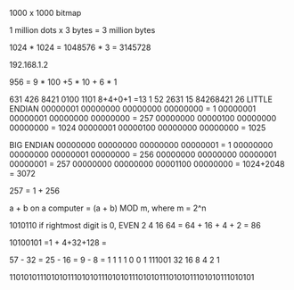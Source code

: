 1000 x 1000 bitmap

1 million dots x 3 bytes = 3 million bytes

1024 * 1024 = 1048576 * 3 = 3145728


192.168.1.2

956 = 9 * 100 +5 * 10 + 6 * 1

 631
 426 8421
0100 1101
     8+4+0+1 =13
1              52
2631           15
84268421       26
LITTLE ENDIAN
00000001 00000000 00000000 00000000 = 1
00000001 00000001 00000000 00000000 = 257
00000000 00000100 00000000 00000000 = 1024
00000001 00000100 00000000 00000000 = 1025

 BIG ENDIAN
00000000 00000000 00000000 00000001 = 1
00000000 00000000 00000001 00000000 = 256
00000000 00000000 00000001 00000001 = 257
00000000 00000000 00001100 00000000 = 1024+2048 = 3072

257 = 1 + 256

a + b on a computer = (a + b) MOD m, where m = 2^n


1010110 if rightmost digit is 0, EVEN
     2
    4
  16
64     = 64 + 16 + 4 + 2 = 86


10100101 =1 + 4+32+128 =

57 - 32 = 25 - 16 = 9 - 8 = 1
     1    1         1          0    0    1     111001
     32   16        8          4    2    1

1101010111010101110101011101010111010101110101011101010111010101
